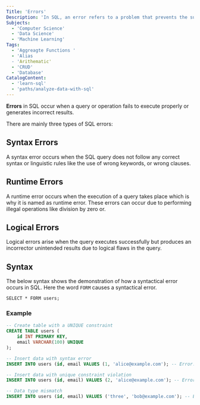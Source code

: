 ```yaml
---
Title: 'Errors' 
Description: 'In SQL, an error refers to a problem that prevents the successful execution of a query or generates incorrect results.' 
Subjects:
  - 'Computer Science'
  - 'Data Science'
  - 'Machine Learning'
Tags:
  - 'Aggreagte Functions '
  - 'Alias
  - 'Arithematic'
  - 'CRUD'
  - 'Database'
CatalogContent:
  - 'learn-sql'
  - 'paths/analyze-data-with-sql'
---
```


**Errors** in SQL occur when a query or operation fails to execute properly or generates incorrect results.

There are mainly three types of SQL errors:

## Syntax Errors

A syntax error occurs when the SQL query does not follow any correct syntax or linguistic rules like the use of wrong keywords, or wrong clauses.

## Runtime Errors

A runtime error occurs when the execution of a query takes place which is why it is named as runtime error. These errors can occur due to performing illegal operations like division by zero or.

## Logical Errors

Logical errors arise when the query executes successfully but produces an incorrector unintended results due to logical flaws in the query. 

## Syntax

The below syntax shows the demonstration of how a syntactical error occurs in SQL. Here the word `FORM` causes a syntactical error.

```pseudo 
SELECT * FORM users; 
```
### Example

```sql
-- Create table with a UNIQUE constraint
CREATE TABLE users (
    id INT PRIMARY KEY,
    email VARCHAR(100) UNIQUE
);

-- Insert data with syntax error
INSERT INTO users (id, email VALUES (1, 'alice@example.com'); -- Error: Missing closing parenthesis

-- Insert data with unique constraint violation
INSERT INTO users (id, email) VALUES (2, 'alice@example.com'); -- Error: Duplicate email

-- Data type mismatch
INSERT INTO users (id, email) VALUES ('three', 'bob@example.com'); -- Error: 'id' should be an integer


```


  


